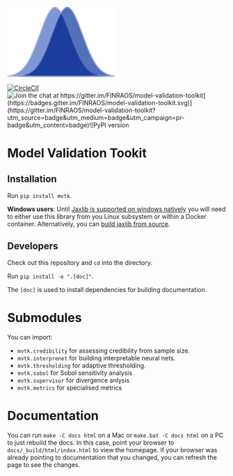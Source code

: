 <img src="docs/images/logo.svg" alt="drawing" width="250px"/>

[![CircleCI](https://circleci.com/gh/FINRAOS/model-validation-toolkit/tree/main.svg?style=svg)](https://circleci.com/gh/FINRAOS/Gatekeeper/tree/main)[![Join the chat at https://gitter.im/FINRAOS/model-validation-toolkit](https://badges.gitter.im/FINRAOS/model-validation-toolkit.svg)](https://gitter.im/FINRAOS/model-validation-toolkit?utm_source=badge&utm_medium=badge&utm_campaign=pr-badge&utm_content=badge)![PyPI version](https://img.shields.io/pypi/v/mvtk)

# Model Validation Tookit

## Installation

Run `pip install mvtk`.

**Windows users**: Until [Jaxlib is supported on windows
natively](https://github.com/google/jax/issues/438) you will need to either use
this library from you Linux subsystem or within a Docker container.
Alternatively, you can [build jaxlib from
source](https://jax.readthedocs.io/en/latest/developer.html#additional-notes-for-building-jaxlib-from-source-on-windows).

## Developers

Check out this repository and `cd` into the directory.

Run `pip install -e ".[doc]"`.

The `[doc]` is used to install dependencies for building documentation.

# Submodules
You can import:

- `mvtk.credibility` for assessing credibility from sample size.
- `mvtk.interprenet` for building interpretable neural nets.
- `mvtk.thresholding` for adaptive thresholding.
- `mvtk.sobol` for Sobol sensitivity analysis
- `mvtk.supervisor` for divergence anlysis
- `mvtk.metrics` for specialised metrics

# Documentation
You can run `make -C docs html` on a Mac or `make.bat -C docs html` on a PC to just rebuild the docs. In this case, point your browser to ```docs/_build/html/index.html``` to view the homepage. If your browser was already pointing to documentation that you changed, you can refresh the page to see the changes.
